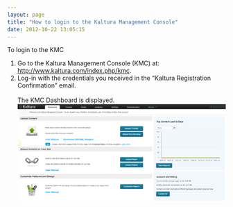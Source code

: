 ```yaml
---
layout: page
title: "How to login to the Kaltura Management Console"
date: 2012-10-22 13:05:15
---
```


<div class="WordSection1">
  <p class="Procedure">
    <span class="mce-note-graphic mce-procedure"></span>To login to the KMC
  </p>
  
  <ol>
    <li>
      Go to the Kaltura Management Console (KMC) at: <a href="http://www.kaltura.com/index.php/kmc" target="_blank">http://www.kaltura.com/index.php/kmc</a>.
    </li>
    <li>
      Log-in with the credentials you received in the “Kaltura Registration Confirmation” email.<br /><br />The KMC Dashboard is displayed.<br /><img src="../../assets/754.img">
    </li>
  </ol>
</div>

 

<div class="WordSection2">
   
</div>